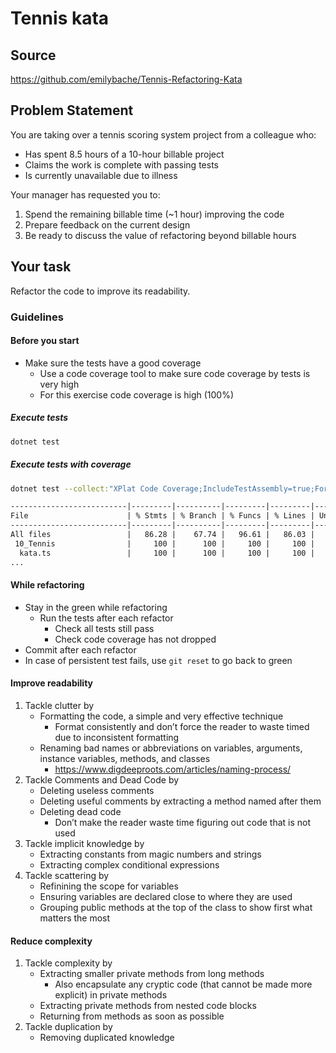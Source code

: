 # Tennis kata

## Source

<https://github.com/emilybache/Tennis-Refactoring-Kata>

## Problem Statement

You are taking over a tennis scoring system project from a colleague who:

- Has spent 8.5 hours of a 10-hour billable project
- Claims the work is complete with passing tests
- Is currently unavailable due to illness

Your manager has requested you to:

1. Spend the remaining billable time (~1 hour) improving the code
2. Prepare feedback on the current design
3. Be ready to discuss the value of refactoring beyond billable hours

## Your task

Refactor the code to improve its readability.

### Guidelines

#### Before you start

- Make sure the tests have a good coverage
  - Use a code coverage tool to make sure code coverage by tests is very high
  - For this exercise code coverage is high (100%)

##### Execute tests

```sh
dotnet test
```

##### Execute tests with coverage

```sh
dotnet test --collect:"XPlat Code Coverage;IncludeTestAssembly=true;Format=cobertura"
```

```txt
--------------------------|---------|----------|---------|---------|-------------------
File                      | % Stmts | % Branch | % Funcs | % Lines | Uncovered Line #s
--------------------------|---------|----------|---------|---------|-------------------
All files                 |   86.28 |    67.74 |   96.61 |   86.03 |
 10_Tennis                |     100 |      100 |     100 |     100 |
  kata.ts                 |     100 |      100 |     100 |     100 |
...
```

#### While refactoring

- Stay in the green while refactoring
  - Run the tests after each refactor
    - Check all tests still pass
    - Check code coverage has not dropped
- Commit after each refactor
- In case of persistent test fails, use `git reset` to go back to green

#### Improve readability

1. Tackle clutter by
   - Formatting the code, a simple and very effective technique
     - Format consistently and don’t force the reader to waste timed due to inconsistent formatting
   - Renaming bad names or abbreviations on variables, arguments, instance variables, methods, and classes
     - <https://www.digdeeproots.com/articles/naming-process/>
2. Tackle Comments and Dead Code by
   - Deleting useless comments
   - Deleting useful comments by extracting a method named after them
   - Deleting dead code
     - Don’t make the reader waste time figuring out code that is not used
3. Tackle implicit knowledge by
   - Extracting constants from magic numbers and strings
   - Extracting complex conditional expressions
4. Tackle scattering by
   - Refinining the scope for variables
   - Ensuring variables are declared close to where they are used
   - Grouping public methods at the top of the class to show first what matters the most

#### Reduce complexity

1. Tackle complexity by
   - Extracting smaller private methods from long methods
     - Also encapsulate any cryptic code (that cannot be made more explicit) in private methods
   - Extracting private methods from nested code blocks
   - Returning from methods as soon as possible
2. Tackle duplication by
   - Removing duplicated knowledge
